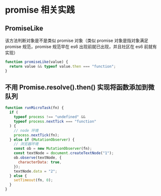# promise 相关实践

## PromiseLike

该方法判断对象是不是类似 promise 对象（类似 promise 对象是指对象满足 promise 规范，promise 规范早在 es6 出现前就已出现，并且社区在 es6 前就有实现）

```js
function promiseLike(value) {
  return value && typeof value.then === "function";
}
```

## 不用 Promise.resolve().then() 实现将函数添加到微队列

```js
function runMicroTask(fn) {
  if (
    typeof process !== "undefined" &&
    typeof process.nextTick === "function"
  ) {
    // node 环境
    process.nextTick(fn);
  } else if (MutationObserver) {
    // 浏览器环境
    const ob = new MutationObserver(fn);
    const textNode = document.createTextNode("1");
    ob.observe(textNode, {
      characterData: true,
    });
    textNode.data = "2";
  } else {
    setTimeout(fn, 0);
  }
}
```
